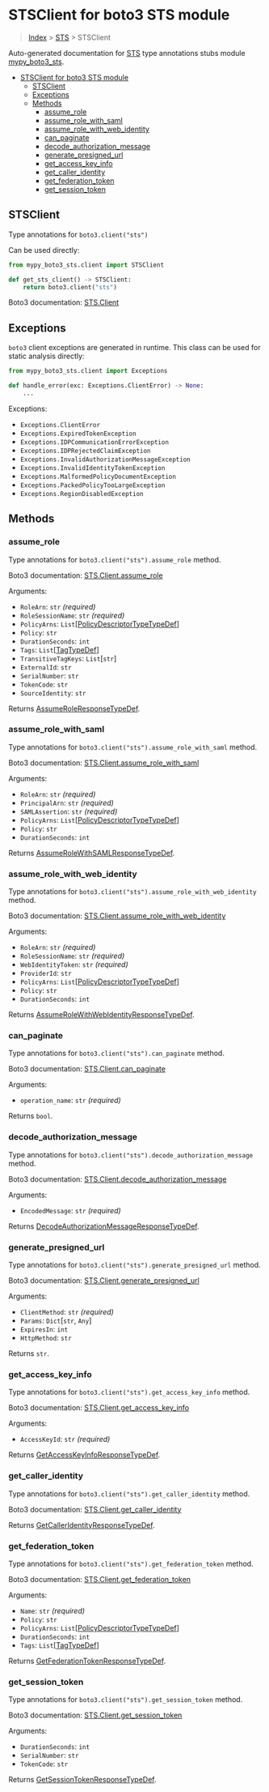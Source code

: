 # STSClient for boto3 STS module

> [Index](..) > [STS](.) > STSClient

Auto-generated documentation for
[STS](https://boto3.amazonaws.com/v1/documentation/api/1.17.76/reference/services/sts.html#STS)
type annotations stubs module
[mypy_boto3_sts](https://pypi.org/project/mypy-boto3-sts/).

- [STSClient for boto3 STS module](#stsclient-for-boto3-sts-module)
  - [STSClient](#stsclient)
  - [Exceptions](#exceptions)
  - [Methods](#methods)
    - [assume_role](#assume_role)
    - [assume_role_with_saml](#assume_role_with_saml)
    - [assume_role_with_web_identity](#assume_role_with_web_identity)
    - [can_paginate](#can_paginate)
    - [decode_authorization_message](#decode_authorization_message)
    - [generate_presigned_url](#generate_presigned_url)
    - [get_access_key_info](#get_access_key_info)
    - [get_caller_identity](#get_caller_identity)
    - [get_federation_token](#get_federation_token)
    - [get_session_token](#get_session_token)

## STSClient

Type annotations for `boto3.client("sts")`

Can be used directly:

```python
from mypy_boto3_sts.client import STSClient

def get_sts_client() -> STSClient:
    return boto3.client("sts")
```

Boto3 documentation:
[STS.Client](https://boto3.amazonaws.com/v1/documentation/api/1.17.76/reference/services/sts.html#STS.Client)

## Exceptions

`boto3` client exceptions are generated in runtime. This class can be used for
static analysis directly:

```python
from mypy_boto3_sts.client import Exceptions

def handle_error(exc: Exceptions.ClientError) -> None:
    ...
```

Exceptions:

- `Exceptions.ClientError`
- `Exceptions.ExpiredTokenException`
- `Exceptions.IDPCommunicationErrorException`
- `Exceptions.IDPRejectedClaimException`
- `Exceptions.InvalidAuthorizationMessageException`
- `Exceptions.InvalidIdentityTokenException`
- `Exceptions.MalformedPolicyDocumentException`
- `Exceptions.PackedPolicyTooLargeException`
- `Exceptions.RegionDisabledException`

## Methods

### assume_role

Type annotations for `boto3.client("sts").assume_role` method.

Boto3 documentation:
[STS.Client.assume_role](https://boto3.amazonaws.com/v1/documentation/api/1.17.76/reference/services/sts.html#STS.Client.assume_role)

Arguments:

- `RoleArn`: `str` *(required)*
- `RoleSessionName`: `str` *(required)*
- `PolicyArns`:
  `List`\[[PolicyDescriptorTypeTypeDef](./type_defs.md#policydescriptortypetypedef)\]
- `Policy`: `str`
- `DurationSeconds`: `int`
- `Tags`: `List`\[[TagTypeDef](./type_defs.md#tagtypedef)\]
- `TransitiveTagKeys`: `List`\[`str`\]
- `ExternalId`: `str`
- `SerialNumber`: `str`
- `TokenCode`: `str`
- `SourceIdentity`: `str`

Returns [AssumeRoleResponseTypeDef](./type_defs.md#assumeroleresponsetypedef).

### assume_role_with_saml

Type annotations for `boto3.client("sts").assume_role_with_saml` method.

Boto3 documentation:
[STS.Client.assume_role_with_saml](https://boto3.amazonaws.com/v1/documentation/api/1.17.76/reference/services/sts.html#STS.Client.assume_role_with_saml)

Arguments:

- `RoleArn`: `str` *(required)*
- `PrincipalArn`: `str` *(required)*
- `SAMLAssertion`: `str` *(required)*
- `PolicyArns`:
  `List`\[[PolicyDescriptorTypeTypeDef](./type_defs.md#policydescriptortypetypedef)\]
- `Policy`: `str`
- `DurationSeconds`: `int`

Returns
[AssumeRoleWithSAMLResponseTypeDef](./type_defs.md#assumerolewithsamlresponsetypedef).

### assume_role_with_web_identity

Type annotations for `boto3.client("sts").assume_role_with_web_identity`
method.

Boto3 documentation:
[STS.Client.assume_role_with_web_identity](https://boto3.amazonaws.com/v1/documentation/api/1.17.76/reference/services/sts.html#STS.Client.assume_role_with_web_identity)

Arguments:

- `RoleArn`: `str` *(required)*
- `RoleSessionName`: `str` *(required)*
- `WebIdentityToken`: `str` *(required)*
- `ProviderId`: `str`
- `PolicyArns`:
  `List`\[[PolicyDescriptorTypeTypeDef](./type_defs.md#policydescriptortypetypedef)\]
- `Policy`: `str`
- `DurationSeconds`: `int`

Returns
[AssumeRoleWithWebIdentityResponseTypeDef](./type_defs.md#assumerolewithwebidentityresponsetypedef).

### can_paginate

Type annotations for `boto3.client("sts").can_paginate` method.

Boto3 documentation:
[STS.Client.can_paginate](https://boto3.amazonaws.com/v1/documentation/api/1.17.76/reference/services/sts.html#STS.Client.can_paginate)

Arguments:

- `operation_name`: `str` *(required)*

Returns `bool`.

### decode_authorization_message

Type annotations for `boto3.client("sts").decode_authorization_message` method.

Boto3 documentation:
[STS.Client.decode_authorization_message](https://boto3.amazonaws.com/v1/documentation/api/1.17.76/reference/services/sts.html#STS.Client.decode_authorization_message)

Arguments:

- `EncodedMessage`: `str` *(required)*

Returns
[DecodeAuthorizationMessageResponseTypeDef](./type_defs.md#decodeauthorizationmessageresponsetypedef).

### generate_presigned_url

Type annotations for `boto3.client("sts").generate_presigned_url` method.

Boto3 documentation:
[STS.Client.generate_presigned_url](https://boto3.amazonaws.com/v1/documentation/api/1.17.76/reference/services/sts.html#STS.Client.generate_presigned_url)

Arguments:

- `ClientMethod`: `str` *(required)*
- `Params`: `Dict`\[`str`, `Any`\]
- `ExpiresIn`: `int`
- `HttpMethod`: `str`

Returns `str`.

### get_access_key_info

Type annotations for `boto3.client("sts").get_access_key_info` method.

Boto3 documentation:
[STS.Client.get_access_key_info](https://boto3.amazonaws.com/v1/documentation/api/1.17.76/reference/services/sts.html#STS.Client.get_access_key_info)

Arguments:

- `AccessKeyId`: `str` *(required)*

Returns
[GetAccessKeyInfoResponseTypeDef](./type_defs.md#getaccesskeyinforesponsetypedef).

### get_caller_identity

Type annotations for `boto3.client("sts").get_caller_identity` method.

Boto3 documentation:
[STS.Client.get_caller_identity](https://boto3.amazonaws.com/v1/documentation/api/1.17.76/reference/services/sts.html#STS.Client.get_caller_identity)

Returns
[GetCallerIdentityResponseTypeDef](./type_defs.md#getcalleridentityresponsetypedef).

### get_federation_token

Type annotations for `boto3.client("sts").get_federation_token` method.

Boto3 documentation:
[STS.Client.get_federation_token](https://boto3.amazonaws.com/v1/documentation/api/1.17.76/reference/services/sts.html#STS.Client.get_federation_token)

Arguments:

- `Name`: `str` *(required)*
- `Policy`: `str`
- `PolicyArns`:
  `List`\[[PolicyDescriptorTypeTypeDef](./type_defs.md#policydescriptortypetypedef)\]
- `DurationSeconds`: `int`
- `Tags`: `List`\[[TagTypeDef](./type_defs.md#tagtypedef)\]

Returns
[GetFederationTokenResponseTypeDef](./type_defs.md#getfederationtokenresponsetypedef).

### get_session_token

Type annotations for `boto3.client("sts").get_session_token` method.

Boto3 documentation:
[STS.Client.get_session_token](https://boto3.amazonaws.com/v1/documentation/api/1.17.76/reference/services/sts.html#STS.Client.get_session_token)

Arguments:

- `DurationSeconds`: `int`
- `SerialNumber`: `str`
- `TokenCode`: `str`

Returns
[GetSessionTokenResponseTypeDef](./type_defs.md#getsessiontokenresponsetypedef).
